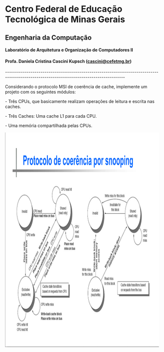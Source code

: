 # Centro Federal de Educação Tecnológica de Minas Gerais
## Engenharia da Computação
#### Laboratório de Arquitetura e Organização de Computadores II
#### Profa. Daniela Cristina Cascini Kupsch (cascini@cefetmg.br) 
<p>-------------------------------------------------------------------------------------------------------------------------------------------
<p> Considerando o protocolo MSI de coerência de cache, implemente um projeto com os seguintes módulos:
<p>- Três CPUs, que basicamente realizam operações de leitura e escrita nas caches.
<p>- Três Caches: Uma cache L1 para cada CPU.
<p>- Uma memória compartilhada pelas CPUs. 
<p> <img height="700em" src="https://github.com/santoslucas/Snooping-Protocol/blob/main/MSI-imagem.png"/>
